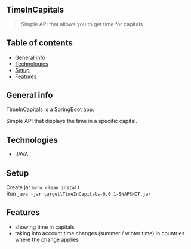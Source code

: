 ## TimeInCapitals

>Simple API that allows you to get time for capitals

## Table of contents
* [General info](#general-info)
* [Technologies](#technologies)
* [Setup](#setup)
* [Features](#features)

## General info
TimeInCapitals is a SpringBoot app.

Simple API that displays the time in a specific capital.

## Technologies
* JAVA

## Setup
 Create jar `mvnw clean install`  
 Run `java -jar target\TimeInCapitals-0.0.1-SNAPSHOT.jar`

## Features
* showing time in capitals
* taking into account time changes (summer / winter time) in countries where the change applies